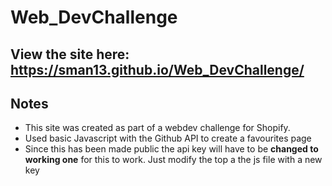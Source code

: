 # Web_DevChallenge

## View the site here: https://sman13.github.io/Web_DevChallenge/


## Notes

- This site was created as part of a webdev challenge for Shopify.
- Used basic Javascript with the Github API to create a favourites page
- Since this has been made public the api key will have to be **changed to working one** for this to work. Just modify the top a the js file with a new key
